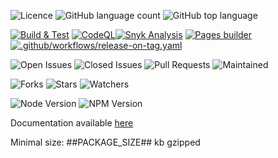 ![Licence](https://img.shields.io/github/license/decaf-ts/for-nest.svg?style=plastic)
![GitHub language count](https://img.shields.io/github/languages/count/decaf-ts/for-nest?style=plastic)
![GitHub top language](https://img.shields.io/github/languages/top/decaf-ts/for-nest?style=plastic)

[![Build & Test](https://github.com/decaf-ts/for-nest/actions/workflows/nodejs-build-prod.yaml/badge.svg)](https://github.com/decaf-ts/for-nest/actions/workflows/nodejs-build-prod.yaml)
[![CodeQL](https://github.com/decaf-ts/for-nest/actions/workflows/codeql-analysis.yml/badge.svg)](https://github.com/decaf-ts/for-nest/actions/workflows/codeql-analysis.yml)[![Snyk Analysis](https://github.com/decaf-ts/for-nest/actions/workflows/snyk-analysis.yaml/badge.svg)](https://github.com/decaf-ts/for-nest/actions/workflows/snyk-analysis.yaml)
[![Pages builder](https://github.com/decaf-ts/for-nest/actions/workflows/pages.yaml/badge.svg)](https://github.com/decaf-ts/for-nest/actions/workflows/pages.yaml)
[![.github/workflows/release-on-tag.yaml](https://github.com/decaf-ts/for-nest/actions/workflows/release-on-tag.yaml/badge.svg?event=release)](https://github.com/decaf-ts/for-nest/actions/workflows/release-on-tag.yaml)

![Open Issues](https://img.shields.io/github/issues/decaf-ts/for-nest.svg)
![Closed Issues](https://img.shields.io/github/issues-closed/decaf-ts/for-nest.svg)
![Pull Requests](https://img.shields.io/github/issues-pr-closed/decaf-ts/for-nest.svg)
![Maintained](https://img.shields.io/badge/Maintained%3F-yes-green.svg)

![Forks](https://img.shields.io/github/forks/decaf-ts/for-nest.svg)
![Stars](https://img.shields.io/github/stars/decaf-ts/for-nest.svg)
![Watchers](https://img.shields.io/github/watchers/decaf-ts/for-nest.svg)

![Node Version](https://img.shields.io/badge/dynamic/json.svg?url=https%3A%2F%2Fraw.githubusercontent.com%2Fbadges%2Fshields%2Fmaster%2Fpackage.json&label=Node&query=$.engines.node&colorB=blue)
![NPM Version](https://img.shields.io/badge/dynamic/json.svg?url=https%3A%2F%2Fraw.githubusercontent.com%2Fbadges%2Fshields%2Fmaster%2Fpackage.json&label=NPM&query=$.engines.npm&colorB=purple)

Documentation available [here](https://decaf-ts.github.io/for-nest/)

Minimal size: ##PACKAGE_SIZE## kb gzipped
